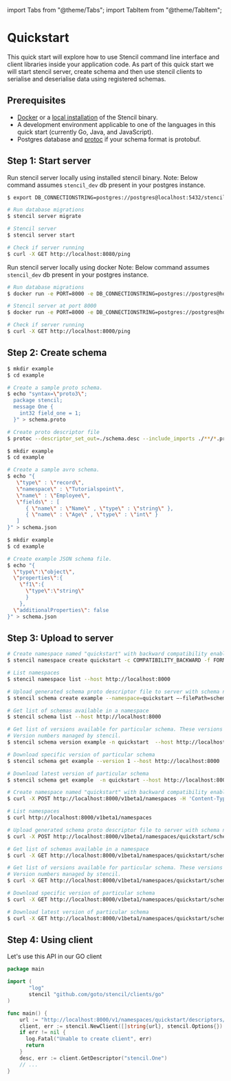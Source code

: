 import Tabs from "@theme/Tabs";
import TabItem from "@theme/TabItem";

# Quickstart

This quick start will explore how to use Stencil command line interface and client libraries inside your application code. As part of this quick start we will start stencil server, create schema and then use stencil clients to serialise and deserialise data using registered schemas.

## Prerequisites

- [Docker](../installation#using-docker-image) or a [local installation](../installation#binary-cross-platform) of the Stencil binary.
- A development environment applicable to one of the languages in this quick start (currently Go, Java, and JavaScript).
- Postgres database and [protoc](https://github.com/protocolbuffers/protobuf#protocol-compiler-installation) if your schema format is protobuf.

## Step 1: Start server

<Tabs>
<TabItem value="executable" label="Executable" default>

Run stencil server locally using installed stencil binary.
Note: Below command assumes `stencil_dev` db present in your postgres instance.

```bash
$ export DB_CONNECTIONSTRING=postgres://postgres@localhost:5432/stencil_dev?sslmode=disable

# Run database migrations
$ stencil server migrate

# Stencil server
$ stencil server start

# Check if server running
$ curl -X GET http://localhost:8080/ping
```

</TabItem>
<TabItem value="docker" label="Docker">

Run stencil server locally using docker
Note: Below command assumes `stencil_dev` db present in your postgres instance.

```bash
# Run database migrations
$ docker run -e PORT=8000 -e DB_CONNECTIONSTRING=postgres://postgres@host.docker.internal:5432/stencil_dev?sslmode=disable -p 8000:8000 gotocompany/stencil server migrate

# Stencil server at port 8000
$ docker run -e PORT=8000 -e DB_CONNECTIONSTRING=postgres://postgres@host.docker.internal:5432/stencil_dev?sslmode=disable -p 8000:8000 gotocompany/stencil server start

# Check if server running
$ curl -X GET http://localhost:8000/ping
```

</TabItem>
</Tabs>

## Step 2: Create schema

<Tabs>
<TabItem value="protobuf" label="Protobuf">

```bash
$ mkdir example
$ cd example

# Create a sample proto schema.
$ echo "syntax=\"proto3\";
  package stencil;
  message One {
    int32 field_one = 1;
  }" > schema.proto

# Create proto descriptor file
$ protoc --descriptor_set_out=./schema.desc --include_imports ./**/*.proto
```

</TabItem>
<TabItem value="avro" label="Avro">

```bash
$ mkdir example
$ cd example

# Create a sample avro schema.
$ echo "{
   \"type\" : \"record\",
   \"namespace\" : \"Tutorialspoint\",
   \"name\" : \"Employee\",
   \"fields\" : [
      { \"name\" : \"Name\" , \"type\" : \"string\" },
      { \"name\" : \"Age\" , \"type\" : \"int\" }
   ]
}" > schema.json

```

</TabItem>
<TabItem value="json" label="JSON">

```bash
$ mkdir example
$ cd example

# Create example JSON schema file.
$ echo "{
  \"type\":\"object\",
  \"properties\":{
    \"f1\":{
      \"type\":\"string\"
      }
    },
  \"additionalProperties\": false
}" > schema.json

```

</TabItem>
</Tabs>

## Step 3: Upload to server

<Tabs>
<TabItem value="cli" label="CLI">

```bash
# Create namespace named "quickstart" with backward compatibility enabled
$ stencil namespace create quickstart -c COMPATIBILITY_BACKWARD -f FORMAT_PROTOBUF -d "For quickstart guide" --host http://localhost:8000

# List namespaces
$ stencil namespace list --host http://localhost:8000

# Upload generated schema proto descriptor file to server with schema name as `example` under `quickstart` namespace.
$ stencil schema create example --namespace=quickstart –-filePath=schema.desc

# Get list of schemas available in a namespace
$ stencil schema list --host http://localhost:8000

# Get list of versions available for particular schema. These versions are auto generated.
# Version numbers managed by stencil.
$ stencil schema version example -n quickstart  --host http://localhost:8000

# Download specific version of particular schema
$ stencil schema get example --version 1 --host http://localhost:8000

# Download latest version of particular schema
$ stencil schema get example  -n quickstart --host http://localhost:8000
```

</TabItem>
<TabItem value="api" label="API">

```bash
# Create namespace named "quickstart" with backward compatibility enabled
$ curl -X POST http://localhost:8000/v1beta1/namespaces -H 'Content-Type: application/json' -d '{"id": "quickstart", "format": "FORMAT_PROTOBUF", "compatibility": "COMPATIBILITY_BACKWARD", "description": "For quickstart guide"}'

# List namespaces
$ curl http://localhost:8000/v1beta1/namespaces

# Upload generated schema proto descriptor file to server with schema name as `example` under `quickstart` namespace.
$ curl -X POST http://localhost:8000/v1beta1/namespaces/quickstart/schemas/example --data-binary "@schema.desc"

# Get list of schemas available in a namespace
$ curl -X GET http://localhost:8000/v1beta1/namespaces/quickstart/schemas

# Get list of versions available for particular schema. These versions are auto generated.
# Version numbers managed by stencil.
$ curl -X GET http://localhost:8000/v1beta1/namespaces/quickstart/schemas/example/versions

# Download specific version of particular schema
$ curl -X GET http://localhost:8000/v1beta1/namespaces/quickstart/schemas/example/versions/1

# Download latest version of particular schema
$ curl -X GET http://localhost:8000/v1beta1/namespaces/quickstart/schemas/example;
```

</TabItem>
</Tabs>

## Step 4: Using client

Let's use this API in our GO client

```go
package main

import (
       "log"
       stencil "github.com/goto/stencil/clients/go"
)

func main() {
    url := "http://localhost:8000/v1/namespaces/quickstart/descriptors/example/versions/latest"
    client, err := stencil.NewClient([]string{url}, stencil.Options{})
    if err != nil {
      log.Fatal("Unable to create client", err)
      return
    }
    desc, err := client.GetDescriptor("stencil.One")
    // ...
}
```
